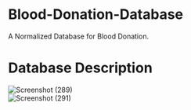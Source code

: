 # Blood-Donation-Database
A Normalized Database for Blood Donation.

# Database Description

![Screenshot (289)](https://github.com/re-compsci/Blood-Donation-Database/assets/87290960/5aa0dafd-2b3d-4975-8acf-e4793947d317)
<br>
![Screenshot (291)](https://github.com/re-compsci/Blood-Donation-Database/assets/87290960/d3859b7c-b430-4f1e-b366-9d64a8462afd)
